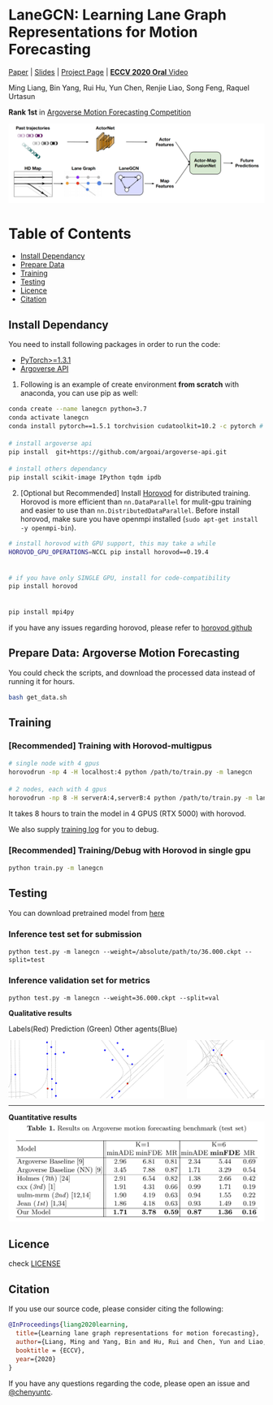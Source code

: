 # LaneGCN: Learning Lane Graph Representations for Motion Forecasting


 [Paper](https://arxiv.org/pdf/2007.13732) | [Slides](http://www.cs.toronto.edu/~byang/slides/LaneGCN.pdf)  | [Project Page]() | [**ECCV 2020 Oral** Video](./mp4/video.mp4)

Ming Liang, Bin Yang, Rui Hu, Yun Chen, Renjie Liao, Song Feng, Raquel Urtasun


**Rank 1st** in [Argoverse Motion Forecasting Competition](https://evalai.cloudcv.org/web/challenges/challenge-page/454/leaderboard/1279)


![img](misc/arch.png)


Table of Contents
=================
  * [Install Dependancy](#install-dependancy)
  * [Prepare Data](#prepare-data-argoverse-motion-forecasting)
  * [Training](#training)
  * [Testing](#testing)
  * [Licence](#licence)
  * [Citation](#citation)



## Install Dependancy
You need to install following packages in order to run the code:
- [PyTorch>=1.3.1](https://pytorch.org/)
- [Argoverse API](https://github.com/argoai/argoverse-api#installation)


1. Following is an example of create environment **from scratch** with anaconda, you can use pip as well:
```sh
conda create --name lanegcn python=3.7
conda activate lanegcn
conda install pytorch==1.5.1 torchvision cudatoolkit=10.2 -c pytorch # pytorch=1.5.1 when the code is release

# install argoverse api
pip install  git+https://github.com/argoai/argoverse-api.git

# install others dependancy
pip install scikit-image IPython tqdm ipdb
```

2. \[Optional but Recommended\] Install [Horovod](https://github.com/horovod/horovod#install)  for distributed training. Horovod is more efficient than `nn.DataParallel` for mulit-gpu training and easier to use than `nn.DistributedDataParallel`. Before install horovod, make sure you have openmpi installed (`sudo apt-get install -y openmpi-bin`).
```sh
# install horovod with GPU support, this may take a while
HOROVOD_GPU_OPERATIONS=NCCL pip install horovod==0.19.4


# if you have only SINGLE GPU, install for code-compatibility
pip install horovod


pip install mpi4py
```
if you have any issues regarding horovod, please refer to [horovod github](https://github.com/horovod/horovod)

## Prepare Data: Argoverse Motion Forecasting
You could check the scripts, and download the processed data instead of running it for hours.
```sh
bash get_data.sh
```

## Training


### [Recommended] Training with Horovod-multigpus


```sh
# single node with 4 gpus
horovodrun -np 4 -H localhost:4 python /path/to/train.py -m lanegcn

# 2 nodes, each with 4 gpus
horovodrun -np 8 -H serverA:4,serverB:4 python /path/to/train.py -m lanegcn
``` 

It takes 8 hours to train the model in 4 GPUS (RTX 5000) with horovod.

We also supply [training log](misc/train_log.txt) for you to debug.

### [Recommended] Training/Debug with Horovod in single gpu 
```sh
python train.py -m lanegcn
```


## Testing
You can download pretrained model from [here](http://yun.sfo2.digitaloceanspaces.com/public/lanegcn/36.000.ckpt) 
### Inference test set for submission
```
python test.py -m lanegcn --weight=/absolute/path/to/36.000.ckpt --split=test
```
### Inference validation set for metrics
```
python test.py -m lanegcn --weight=36.000.ckpt --split=val
```

**Qualitative results**

Labels(Red) Prediction (Green) Other agents(Blue)





<p>
<img src="misc/5304.gif" width = "30.333%"  align="left" />
<img src="misc/25035.gif" width = "30.333%" align="center"  />
 <img src="misc/19406.gif" width = "30.333%" align="right"   />
</p>

------

**Quantitative results**
![img](misc/res_quan.png)

## Licence
check [LICENSE](LICENSE)

## Citation
If you use our source code, please consider citing the following:
```bibtex
@InProceedings{liang2020learning,
  title={Learning lane graph representations for motion forecasting},
  author={Liang, Ming and Yang, Bin and Hu, Rui and Chen, Yun and Liao, Renjie and Feng, Song and Urtasun, Raquel},
  booktitle = {ECCV},
  year={2020}
}
```

If you have any questions regarding the code, please open an issue and [@chenyuntc](https://github.com/chenyuntc).
